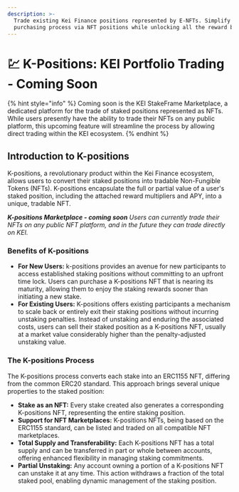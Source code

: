 ```yaml
---
description: >-
  Trade existing Kei Finance positions represented by E-NFTs. Simplify the
  purchasing process via NFT positions while unlocking all the reward benefits.
---
```


# 💹 K-Positions: KEI Portfolio Trading - Coming Soon

{% hint style="info" %}
Coming soon is the KEI StakeFrame Marketplace, a dedicated platform for the trade of staked positions represented as NFTs. While users presently have the ability to trade their NFTs on any public platform, this upcoming feature will streamline the process by allowing direct trading within the KEI ecosystem.
{% endhint %}

## **Introduction to K-positions**

K-positions, a revolutionary product within the Kei Finance ecosystem, allows users to convert their staked positions into tradable Non-Fungible Tokens (NFTs). K-positions encapsulate the full or partial value of a user's staked position, including the attached reward multipliers and APY, into a unique, tradable NFT.

_**K-positions Marketplace - coming soon** Users can currently trade their NFTs on any public NFT platform, and in the future they can trade directly on KEI._

### **Benefits of K-positions**

* **For New Users:** k-positions provides an avenue for new participants to access established staking positions without committing to an upfront time lock. Users can purchase a K-positions NFT that is nearing its maturity, allowing them to enjoy the staking rewards sooner than initiating a new stake.
* **For Existing Users:** K-positions offers existing participants a mechanism to scale back or entirely exit their staking positions without incurring unstaking penalties. Instead of unstaking and enduring the associated costs, users can sell their staked position as a K-positions NFT, usually at a market value considerably higher than the penalty-adjusted unstaking value.

### **The K-positions Process**

The K-positions process converts each stake into an ERC1155 NFT, differing from the common ERC20 standard. This approach brings several unique properties to the staked position:

* **Stake as an NFT:** Every stake created also generates a corresponding K-positions NFT, representing the entire staking position.
* **Support for NFT Marketplaces:** K-positions NFTs, being based on the ERC1155 standard, can be listed and traded on all compatible NFT marketplaces.
* **Total Supply and Transferability:** Each K-positions NFT has a total supply and can be transferred in part or whole between accounts, offering enhanced flexibility in managing staking commitments.
* **Partial Unstaking:** Any account owning a portion of a K-positions NFT can unstake it at any time. This action withdraws a fraction of the total staked pool, enabling dynamic management of the staking position.

